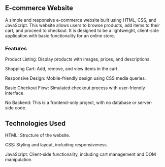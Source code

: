 <h2>E-commerce Website</h3>

A simple and responsive e-commerce website built using HTML, CSS, and JavaScript. This website allows users to browse products, add items to their cart, and proceed to checkout. It is designed to be a lightweight, client-side application with basic functionality for an online store.


<h3>Features</h3>

Product Listing: Display products with images, prices, and descriptions.

Shopping Cart: Add, remove, and view items in the cart.

Responsive Design: Mobile-friendly design using CSS media queries.

Basic Checkout Flow: Simulated checkout process with user-friendly interface.

No Backend: This is a frontend-only project, with no database or server-side code.

<H2>Technologies Used</H2>

HTML: Structure of the website.

CSS: Styling and layout, including responsiveness.

JavaScript: Client-side functionality, including cart management and DOM manipulation.


